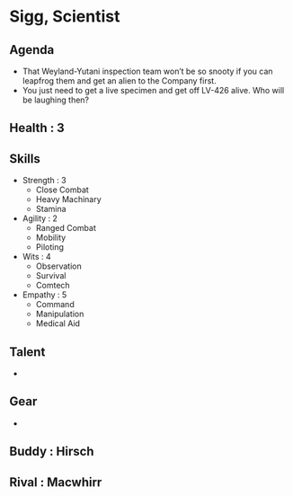 
# Sigg, Scientist

## Agenda
- That Weyland-Yutani inspection team won’t be so snooty if you can leapfrog them and get an alien to the Company first. 
- You just need to get a live specimen and get off LV-426 alive. Who will be laughing then?

## Health : 3

## Skills
- Strength : 3
    - Close Combat
    - Heavy Machinary
    - Stamina
- Agility : 2
    - Ranged Combat
    - Mobility
    - Piloting
- Wits : 4
    - Observation
    - Survival
    - Comtech
- Empathy : 5
    - Command
    - Manipulation
    - Medical Aid

## Talent
-

## Gear
- 

## Buddy : Hirsch
## Rival : Macwhirr